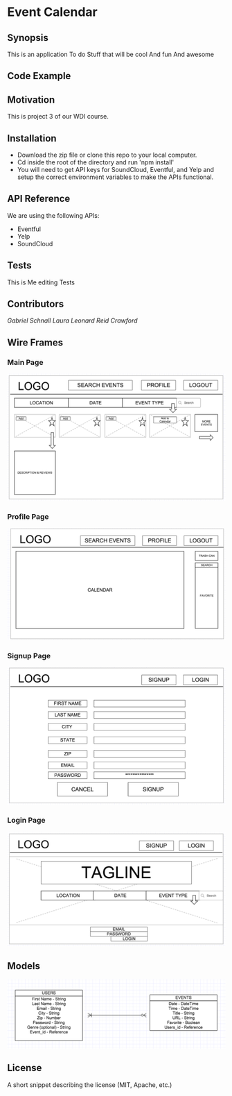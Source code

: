 # Event Calendar

## Synopsis
This is an application
To do Stuff
that will be cool
And fun
And awesome

## Code Example

## Motivation

This is project 3 of our WDI course.

## Installation
* Download the zip file or clone this repo to your local computer.
* Cd inside the root of the directory and run 'npm install'
* You will need to get API keys for SoundCloud, Eventful, and Yelp and setup the correct environment variables to make the APIs functional.

## API Reference
We are using the following APIs:
* Eventful
* Yelp
* SoundCloud

## Tests
This is Me editing Tests

## Contributors

*Gabriel Schnall*
*Laura Leonard*
*Reid Crawford*

## Wire Frames

### Main Page
![Main Page](./public/images/wireframes/Main.png)

### Profile Page
![Profile Page](./public/images/wireframes/Profile.png)

### Signup Page
![Signup Page](./public/images/wireframes/SignUp.png)

### Login Page
![Login Page](./public/images/wireframes/Login.png)

## Models
![ERD](./public/images/ERD.png)

## License

A short snippet describing the license (MIT, Apache, etc.)
